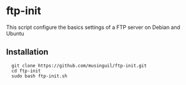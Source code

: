 # ftp-init
This script configure the basics settings of a FTP server on Debian and Ubuntu
## Installation
```
  git clone https://github.com/musinguil/ftp-init.git
  cd ftp-init
  sudo bash ftp-init.sh
```

